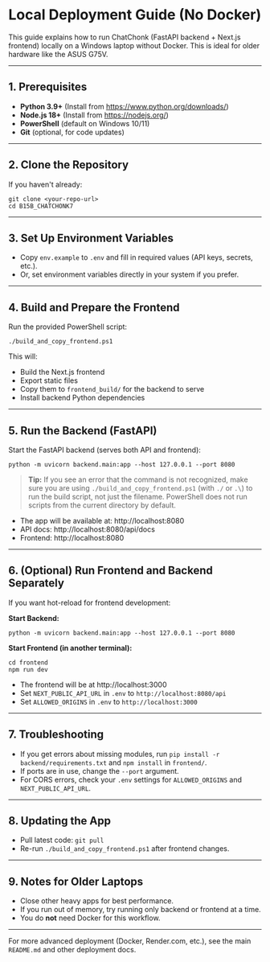 # Local Deployment Guide (No Docker)

This guide explains how to run ChatChonk (FastAPI backend + Next.js frontend) locally on a Windows laptop without Docker. This is ideal for older hardware like the ASUS G75V.

---

## 1. Prerequisites
- **Python 3.9+** (Install from https://www.python.org/downloads/)
- **Node.js 18+** (Install from https://nodejs.org/)
- **PowerShell** (default on Windows 10/11)
- **Git** (optional, for code updates)

---

## 2. Clone the Repository
If you haven't already:
```pwsh
git clone <your-repo-url>
cd B15B_CHATCHONK7
```

---

## 3. Set Up Environment Variables
- Copy `env.example` to `.env` and fill in required values (API keys, secrets, etc.).
- Or, set environment variables directly in your system if you prefer.

---

## 4. Build and Prepare the Frontend
Run the provided PowerShell script:
```pwsh
./build_and_copy_frontend.ps1
```
This will:
- Build the Next.js frontend
- Export static files
- Copy them to `frontend_build/` for the backend to serve
- Install backend Python dependencies

---

## 5. Run the Backend (FastAPI)
Start the FastAPI backend (serves both API and frontend):
```pwsh
python -m uvicorn backend.main:app --host 127.0.0.1 --port 8080
```

> **Tip:** If you see an error that the command is not recognized, make sure you are using `./build_and_copy_frontend.ps1` (with `./` or `.\`) to run the build script, not just the filename. PowerShell does not run scripts from the current directory by default.

- The app will be available at: http://localhost:8080
- API docs: http://localhost:8080/api/docs
- Frontend: http://localhost:8080

---

## 6. (Optional) Run Frontend and Backend Separately
If you want hot-reload for frontend development:

**Start Backend:**
```pwsh
python -m uvicorn backend.main:app --host 127.0.0.1 --port 8080
```

**Start Frontend (in another terminal):**
```pwsh
cd frontend
npm run dev
```
- The frontend will be at http://localhost:3000
- Set `NEXT_PUBLIC_API_URL` in `.env` to `http://localhost:8080/api`
- Set `ALLOWED_ORIGINS` in `.env` to `http://localhost:3000`

---

## 7. Troubleshooting
- If you get errors about missing modules, run `pip install -r backend/requirements.txt` and `npm install` in `frontend/`.
- If ports are in use, change the `--port` argument.
- For CORS errors, check your `.env` settings for `ALLOWED_ORIGINS` and `NEXT_PUBLIC_API_URL`.

---

## 8. Updating the App
- Pull latest code: `git pull`
- Re-run `./build_and_copy_frontend.ps1` after frontend changes.

---

## 9. Notes for Older Laptops
- Close other heavy apps for best performance.
- If you run out of memory, try running only backend or frontend at a time.
- You do **not** need Docker for this workflow.

---

For more advanced deployment (Docker, Render.com, etc.), see the main `README.md` and other deployment docs.
